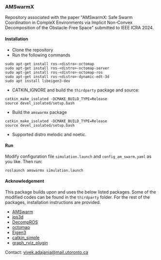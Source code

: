 ### AMSwarmX 
Repository associated with the paper "AMSwarmX: Safe Swarm Coordination in CompleX Environments via
Implicit Non-Convex Decomposition of the Obstacle-Free Space" submitted to IEEE ICRA 2024.

#### Installation

* Clone the repository
* Run the following commands
```
sudo apt-get install ros-<distro>-octomap
sudo apt-get install ros-<distro>-octomap-server
sudo apt-get install ros-<distro>-octomap-ros
sudo apt-get install ros-<distro>-dynamic-edt-3d
sudo apt install libeigen3-dev
```
* CATKIN_IGNORE and build the ```thirdparty``` package and source:
```
catkin_make_isolated -DCMAKE_BUILD_TYPE=Release
source devel_isolated/setup.bash
```
* Build the ```amswarmx``` package
```
catkin_make_isolated -DCMAKE_BUILD_TYPE=Release
source devel_isolated/setup.bash
```
* Supported distro melodic and noetic.

#### Run
Modify configuration file ```simulation.launch``` and ```config_am_swarm.yaml``` as you like. Then run:
```
roslaunch amswarmx simulation.launch
```

#### Acknowledgement
This package builds upon and uses the below listed packages. Some of the  modified codes can be found in the ```thirdparty``` folder. For the rest of the packages, installation instructions are provided.


* [AMSwarm](https://github.com/utiasDSL/AMSwarm)
* [jps3d](https://github.com/KumarRobotics/jps3d/tree/master)
* [DecompROS](https://github.com/sikang/DecompROS)
* [octomap](https://github.com/OctoMap/octomap)
* [Eigen3](https://eigen.tuxfamily.org/index.php?title=Main_Page)
* [catkin_simple](https://github.com/catkin/catkin_simple)
* [graph_rviz_plugin](https://gitlab.com/InstitutMaupertuis/graph_rviz_plugin)


Contact: vivek.adajania@mail.utoronto.ca


